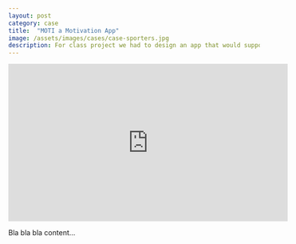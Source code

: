 ```yaml
---
layout: post
category: case
title:  "MOTI a Motivation App"
image: /assets/images/cases/case-sporters.jpg
description: For class project we had to design an app that would support olympic rowers in their quest towards a gold medal.
---
```


<iframe width="560" height="315" src="https://www.youtube.com/embed/oGuEnXagr-U" frameborder="0" allowfullscreen></iframe>

Bla bla bla content...
